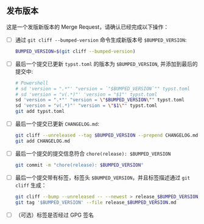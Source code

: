 ## 发布版本
这是一个发版新版本的 Merge Request，请确认已经完成以下操作：
- [ ] 通过 `git cliff --bumped-version` 命令生成新版本号 `$BUMPED_VERSION`:
    ```sh
    BUMPED_VERSION=$(git cliff --bumped-version)
    ```
- [ ] 最后一个提交已更新 `typst.toml` 的版本为 `$BUMPED_VERSION`, 并添加到最后的提交中:
    ```sh
    # Powershell
    # sd 'version = ".*"' "version = `"$BUMPED_VERSION`"" typst.toml
    # sd 'version = "v(.*)"' 'version = "$1"' typst.toml
    sd 'version = ".*"' "version = \"$BUMPED_VERSION\"" typst.toml
    sd 'version = "v(.*)"' "version = \"$1\"" typst.toml
    git add typst.toml
    ```
- [ ] 最后一个提交已更新 `CHANGELOG.md`:
    ```sh
    git cliff --unreleased --tag $BUMPED_VERSION --prepend CHANGELOG.md -- --newest
    git add CHANGELOG.md
    ```
- [ ] 最后一个提交的提交信息符合 `chore(release): $BUMPED_VERSION`
    ```sh
    git commit -m "chore(release): $BUMPED_VERSION"
    ```
- [ ] 最后一个提交带有标签，标签头 `$BUMPED_VERSION`，并且标签描述通过 `git cliff` 生成：
    ```sh
    git cliff --bump --unreleased -- --newest > release_$BUMPED_VERSION.md
    git tag '$BUMPED_VERSION' --file release_$BUMPED_VERSION.md
    ```
- [ ] （可选）标签是否经过 GPG 签名
